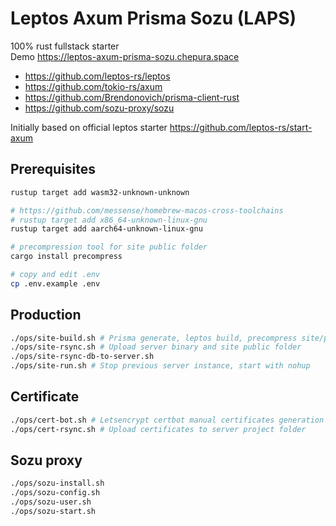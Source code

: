 # Leptos Axum Prisma Sozu (LAPS)

100% rust fullstack starter \
Demo <https://leptos-axum-prisma-sozu.chepura.space>

- <https://github.com/leptos-rs/leptos>
- <https://github.com/tokio-rs/axum>
- <https://github.com/Brendonovich/prisma-client-rust>
- <https://github.com/sozu-proxy/sozu>

Initially based on official leptos starter <https://github.com/leptos-rs/start-axum>

## Prerequisites
```sh
rustup target add wasm32-unknown-unknown

# https://github.com/messense/homebrew-macos-cross-toolchains
# rustup target add x86_64-unknown-linux-gnu
rustup target add aarch64-unknown-linux-gnu

# precompression tool for site public folder
cargo install precompress

# copy and edit .env
cp .env.example .env
```

## Production
```sh
./ops/site-build.sh # Prisma generate, leptos build, precompress site/pkg
./ops/site-rsync.sh # Upload server binary and site public folder
./ops/site-rsync-db-to-server.sh
./ops/site-run.sh # Stop previous server instance, start with nohup
```

## Certificate
```sh
./ops/cert-bot.sh # Letsencrypt certbot manual certificates generation into ./ops/cert
./ops/cert-rsync.sh # Upload certificates to server project folder
```

## Sozu proxy
```sh 
./ops/sozu-install.sh
./ops/sozu-config.sh
./ops/sozu-user.sh
./ops/sozu-start.sh
```

